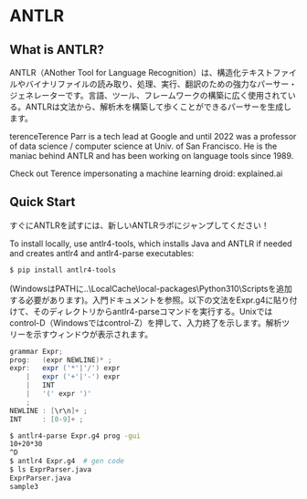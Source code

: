 # ANTLR

## What is ANTLR?

ANTLR（ANother Tool for Language Recognition）は、構造化テキストファイルやバイナリファイルの読み取り、処理、実行、翻訳のための強力なパーサー・ジェネレーターです。言語、ツール、フレームワークの構築に広く使用されている。ANTLRは文法から、解析木を構築して歩くことができるパーサーを生成します。

terenceTerence Parr is a tech lead at Google and until 2022 was a professor of data science / computer science at Univ. of San Francisco. He is the maniac behind ANTLR and has been working on language tools since 1989.

Check out Terence impersonating a machine learning droid: explained.ai

## Quick Start

すぐにANTLRを試すには、新しいANTLRラボにジャンプしてください！

To install locally, use antlr4-tools, which installs Java and ANTLR if needed and creates antlr4 and antlr4-parse executables:

```sh
$ pip install antlr4-tools
```

(WindowsはPATHに..\LocalCache\local-packages\Python310\Scriptsを追加する必要があります)。入門ドキュメントを参照。以下の文法をExpr.g4に貼り付けて、そのディレクトリからantlr4-parseコマンドを実行する。Unixではcontrol-D（Windowsではcontrol-Z）を押して、入力終了を示します。解析ツリーを示すウィンドウが表示されます。

```java
grammar Expr;
prog:   (expr NEWLINE)* ;
expr:   expr ('*'|'/') expr
    |   expr ('+'|'-') expr
    |   INT
    |   '(' expr ')'
    ;
NEWLINE : [\r\n]+ ;
INT     : [0-9]+ ;
```

```sh
$ antlr4-parse Expr.g4 prog -gui
10+20*30
^D
$ antlr4 Expr.g4  # gen code
$ ls ExprParser.java
ExprParser.java
sample3
```